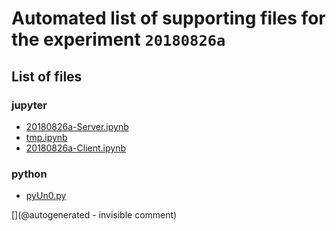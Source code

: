 # Automated list of supporting files for the __experiment `20180826a`__

## List of files

### jupyter

* [20180826a-Server.ipynb](/matty/20180826a/20180826a-Server.ipynb)
* [tmp.ipynb](/tmp.ipynb)
* [20180826a-Client.ipynb](/matty/20180826a/20180826a-Client.ipynb)


### python

* [pyUn0.py](/matty/20180826a/pyUn0.py)


[](@autogenerated - invisible comment)